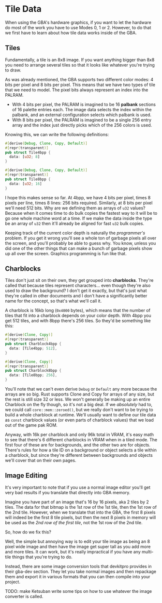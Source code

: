 # Tile Data

When using the GBA's hardware graphics, if you want to let the hardware do most
of the work you have to use Modes 0, 1 or 2. However, to do that we first have
to learn about how tile data works inside of the GBA.

## Tiles

Fundamentally, a tile is an 8x8 image. If you want anything bigger than 8x8 you
need to arrange several tiles so that it looks like whatever you're trying to
draw.

As was already mentioned, the GBA supports two different color modes: 4 bits per
pixel and 8 bits per pixel. This means that we have two types of tile that we
need to model. The pixel bits always represent an index into the PALRAM.

* With 4 bits per pixel, the PALRAM is imagined to be 16 **palbank** sections of
  16 palette entries each. The image data selects the index within the palbank,
  and an external configuration selects which palbank is used.
* With 8 bits per pixel, the PALRAM is imagined to be a single 256 entry array
  and the index just directly picks which of the 256 colors is used.

Knowing this, we can write the following definitions:

```rust
#[derive(Debug, Clone, Copy, Default)]
#[repr(transparent)]
pub struct Tile4bpp {
  data: [u32; 8]
}

#[derive(Debug, Clone, Copy, Default)]
#[repr(transparent)]
pub struct Tile8bpp {
  data: [u32; 16]
}
```

I hope this makes sense so far. At 4bpp, we have 4 bits per pixel, times 8
pixels per line, times 8 lines: 256 bits required. Similarly, at 8 bits per
pixel we'll need 512 bits. Why are we defining them as arrays of `u32` values?
Because when it comes time to do bulk copies the fastest way to it will be to go
one whole machine word at a time. If we make the data inside the type be an
array of `u32` then it'll already be aligned for fast `u32` bulk copies.

Keeping track of the current color depth is naturally the _programmer's_
problem. If you get it wrong you'll see a whole ton of garbage pixels all over
the screen, and you'll probably be able to guess why. You know, unless you did
one of the other things that can make a bunch of garbage pixels show up all over
the screen. Graphics programming is fun like that.

## Charblocks

Tiles don't just sit on their own, they get grouped into **charblocks**. They're
called that because tiles represent characters... even though they're also used
to draw the background? I don't get it exactly, but that's just what they're
called in other documents and I don't have a significantly better name for the
concept, so that's what we'll call it.

A charblock is 16kb long (`0x4000` bytes), which means that the number of tiles
that fit into a charblock depends on your color depth. With 4bpp you get 512
tiles, and with 8bpp there's 256 tiles. So they'd be something like this:

```rust
#[derive(Clone, Copy)]
#[repr(transparent)]
pub struct Charblock4bpp {
  data: [Tile4bpp; 512],
}

#[derive(Clone, Copy)]
#[repr(transparent)]
pub struct Charblock8bpp {
  data: [Tile8bpp; 256],
}
```

You'll note that we can't even derive `Debug` or `Default` any more because the
arrays are so big. Rust supports Clone and Copy for arrays of any size, but the
rest is still size 32 or less. We won't generally be making up an entire
Charblock on the fly though, so it's not a big deal. If we _absolutely_ had to,
we could call `core::mem::zeroed()`, but we really don't want to be trying to
build a whole charblock at runtime. We'll usually want to define our tile data
as `const` charblock values (or even parts of charblock values) that we load out
of the game pak ROM.

Anyway, with 16k per charblock and only 96k total in VRAM, it's easy math to see
that there's 6 different charblocks in VRAM when in a tiled mode. The first four
of these are for backgrounds, and the other two are for objects. There's rules
for how a tile ID on a background or object selects a tile within a charblock,
but since they're different between backgrounds and objects we'll cover that on
their own pages.

## Image Editing

It's very important to note that if you use a normal image editor you'll get
very bad results if you translate that directly into GBA memory.

Imagine you have part of an image that's 16 by 16 pixels, aka 2 tiles by 2
tiles. The data for that bitmap is the 1st row of the 1st tile, then the 1st row
of the 2nd tile. However, when we translate that into the GBA, the first 8
pixels will indeed be the first 8 tile pixels, but then the next 8 pixels in
memory will be used as the _2nd row of the first tile_, not the 1st row of the
2nd tile.

So, how do we fix this?

Well, the simple but annoying way is to edit your tile image as being an 8 pixel
wide image and then have the image get super tall as you add more and more
tiles. It can work, but it's really impractical if you have any multi-tile
things that you're trying to do.

Instead, there are some image conversion tools that devkitpro provides in their
gba-dev section. They let you take normal images and then repackage them and
export it in various formats that you can then compile into your project.

TODO: make Ketsuban write some tips on how to use whatever the image converter
is called.
